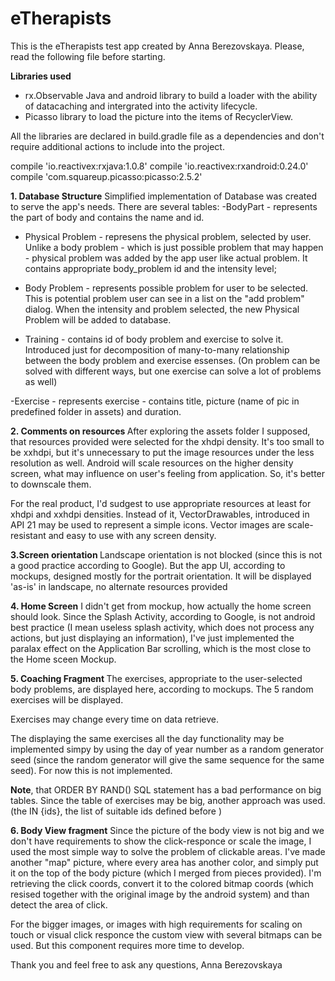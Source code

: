 # eTherapists

This is the eTherapists test app created by Anna Berezovskaya. Please, read the following file before starting.

<b>Libraries used</b>

- rx.Observable Java and android library to build a loader with the ability of datacaching and intergrated into the 
activity lifecycle.
- Picasso library to load the picture into the items of RecyclerView. 

All the libraries are declared in build.gradle file as a dependencies and don't require additional 
actions to include into the project.

compile 'io.reactivex:rxjava:1.0.8'
compile 'io.reactivex:rxandroid:0.24.0'
compile 'com.squareup.picasso:picasso:2.5.2'


<b>1. Database Structure</b>
Simplified implementation of Database was created to serve the app's needs. There are several tables:
-BodyPart  -  represents the part of body and contains the name and id.

- Physical Problem - represens the physical problem, selected by user. Unlike a body problem - which is just possible
problem that may happen - physical problem was added by the app user like actual problem.
It contains appropriate body_problem id and the intensity level;

- Body Problem  - represents possible problem for user to be selected. This is potential problem user can see in a list
on the "add problem" dialog. When the intensity and problem selected, the new Physical Problem will be added to database.

- Training  - contains id of body problem and exercise to solve it. Introduced just for decomposition 
of many-to-many relationship between the body problem and exercise essenses. 
(On problem can be solved with different ways, but one exercise can solve a lot of problems as well)

-Exercise - represents exercise - contains title, picture (name of pic in predefined folder in assets) and duration.


<b> 2. Comments on resources </b>
After exploring the assets folder I supposed, that resources provided were selected for the xhdpi density. 
It's too small to be xxhdpi, but it's unnecessary to put the image resources under the less resolution as well.
Android will scale resources on the higher density screen, what may influence on user's feeling from application. 
So, it's better to downscale them. 

For the real product, I'd sudgest to use appropriate resources at least for  xhdpi and xxhdpi densities. 
Instead of it, VectorDrawables, introduced in API 21 may be used to represent a simple icons. Vector images are scale-resistant 
and easy to use with any screen density.

<b>3.Screen orientation </b>
Landscape orientation is not blocked (since this is not a good practice according to Google). But the app UI,
according to mockups, designed mostly for the portrait orientation. It will be displayed 'as-is' in landscape, no
alternate resources provided

<b>4. Home Screen</b>
I didn't get from mockup, how actually the home screen should look. Since the Splash Activity, according to Google, is not 
android best practice (I mean useless splash activity, which does not process any actions, but just
displaying an information), I've just implemented the paralax effect on the Application Bar scrolling, which is the most
close to the Home sceen Mockup.

<b>5. Coaching Fragment </b>
The exercises, appropriate to the user-selected body problems, are displayed here, according to mockups.
The 5 random exercises will be displayed. 

Exercises may change every time on data retrieve. 

The displaying the same exercises all the day functionality
may be implemented simpy by using the day of year number as a random generator seed (since the random generator
will give the same sequence for the same seed). For now this is not implemented.

<b>Note</b>, that ORDER BY RAND() SQL statement has a bad performance on big tables.
Since the table of exercises may be big, another approach was used. (the IN {ids}, the list of suitable ids defined before )


<b>6. Body View fragment</b>
Since the picture of the body view is not big and we don't have requirements to show
the click-responce or scale the image, I used the most simple way to solve the problem of clickable areas.
I've made another "map" picture, where every area has another color, and simply put it on the top of the 
body picture (which I merged from pieces provided).
I'm retrieving the click coords, convert it to the colored bitmap coords (which resised together with the original
image by the android system)
and than detect the area of click.

For the bigger images, or images with high requirements for scaling on touch or visual click responce
the custom view with several bitmaps can be used.
But this component requires more time to develop.

Thank you and feel free to ask any questions,
Anna Berezovskaya





